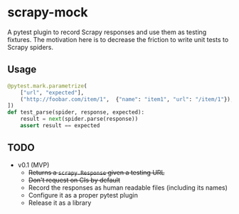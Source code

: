 # scrapy-mock

A pytest plugin to record Scrapy responses and use them as testing fixtures.
The motivation here is to decrease the friction to write unit tests to Scrapy spiders.

## Usage

```python
@pytest.mark.parametrize(
    ["url", "expected"],
    ("http://foobar.com/item/1",  {"name": "item1", "url": "/item/1"}),
])
def test_parse(spider, response, expected):
    result = next(spider.parse(response))
    assert result == expected
```

## TODO

- v0.1 (MVP)
  - ~~Returns a `scrapy.Response` given a testing URL~~
  - ~~Don't request on CIs by default~~
  - Record the responses as human readable files (including its names)
  - Configure it as a proper pytest plugin
  - Release it as a library
